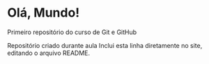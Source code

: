 # Olá, Mundo!
 Primeiro repositório do curso de Git e GitHub

 Repositório criado durante aula
Inclui esta linha diretamente no site, editando o arquivo README.
